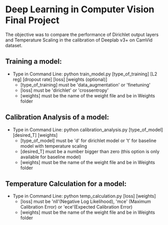 # Deep Learning in Computer Vision Final Project

The objective was to compare the performance of Dirichlet output layers and Temperature Scaling in the calibration of Deeplab v3+ on CamVid dataset.

## Training a model:
- Type in Command Line: python train_model.py [type_of_training] [L2 reg] [dropout rate] [loss] [weights (optional)]
  - [type_of_training] must be 'data_augmentation' or 'finetuning'
  - [loss] must be 'dirichlet' or 'crossentropy'
  - [weights] must be the name of the weight file and be in Weights folder

## Calibration Analysis of a model:
- Type in Command Line: python calibration_analysis.py [type_of_model] [desired_T] [weights]
  - [type_of_model] must be 'd' for dirichlet model or 't' for baseline model with temperature scaling
  - [desired_T] must be a number bigger than zero (this option is only available for baseline model)
  - [weights] must be the name of the weight file and be in Weights folder

## Temperature Calculation for a model:
- Type in Command Line: python temp_calculation.py [loss] [weights]
  - [loss] must be 'nll'(Negative Log Likelihood), 'mce' (Maximum Calibration Error) or 'ece'(Expected Calibration Error)
  - [weights] must be the name of the weight file and be in Weights folder
